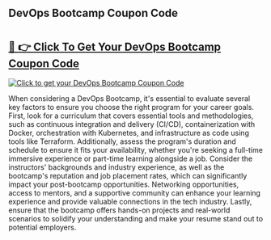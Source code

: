 ## DevOps Bootcamp Coupon Code

# <h2><a href="https://gitdownloader.com/linuxfoundation.php">🔗 👉 Click To Get Your DevOps Bootcamp Coupon Code</a></h2>

[![Click to get your DevOps Bootcamp Coupon Code](https://gitdownloader.com/linuxfoundation.jpg)](https://gitdownloader.com/linuxfoundation.php)

When considering a DevOps Bootcamp, it's essential to evaluate several key factors to ensure you choose the right program for your career goals. First, look for a curriculum that covers essential tools and methodologies, such as continuous integration and delivery (CI/CD), containerization with Docker, orchestration with Kubernetes, and infrastructure as code using tools like Terraform. Additionally, assess the program's duration and schedule to ensure it fits your availability, whether you're seeking a full-time immersive experience or part-time learning alongside a job. Consider the instructors' backgrounds and industry experience, as well as the bootcamp's reputation and job placement rates, which can significantly impact your post-bootcamp opportunities. Networking opportunities, access to mentors, and a supportive community can enhance your learning experience and provide valuable connections in the tech industry. Lastly, ensure that the bootcamp offers hands-on projects and real-world scenarios to solidify your understanding and make your resume stand out to potential employers.